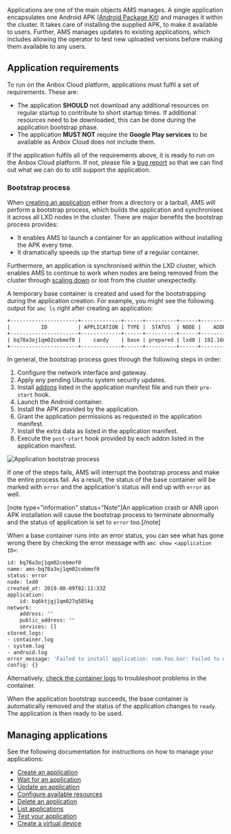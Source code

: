 Applications are one of the main objects AMS manages. A single application encapsulates one Android APK ([Android Package Kit](https://en.wikipedia.org/wiki/Android_application_package)) and manages it within the cluster. It takes care of installing the supplied APK, to make it available to users. Further, AMS manages updates to existing applications, which includes allowing the operator to test new uploaded versions before making them available to any users.

## Application requirements
To run on the Anbox Cloud platform, applications must fulfil a set of requirements. These are:

* The application  **SHOULD**  not download any additional resources on regular startup to contribute to short startup times. If additional resources need to be downloaded, this can be done during the application bootstrap phase.
* The application  **MUST NOT**  require the **Google Play services** to be available as Anbox Cloud does not include them.

If the application fulfils all of the requirements above, it is ready to run on the Anbox Cloud platform. If not, please file a [bug report](https://bugs.launchpad.net/indore-extern/+filebug) so that we can find out what we can do to still support the application.

<a name="bootstrap"></a>
### Bootstrap process

When [creating an application](https://discourse.ubuntu.com/t/create-an-application/24198) either from a directory or a tarball, AMS will perform a bootstrap process, which builds the application and synchronises it across all LXD nodes in the cluster. There are major benefits the bootstrap process provides:

  * It enables AMS to launch a container for an application without installing the APK every time.
  * It dramatically speeds up the startup time of a regular container.

Furthermore, an application is synchronised within the LXD cluster, which enables AMS to continue to work when nodes are being removed from the cluster through [scaling down](https://discourse.ubuntu.com/t/scale-down-a-lxd-cluster/24323) or lost from the cluster unexpectedly.

A temporary base container is created and used for the bootstrapping during the application creation. For example, you might see the following output for `amc ls` right after creating an application:

```bash
+----------------------+-------------+------+----------+------+---------------+-----------+
|          ID          | APPLICATION | TYPE |  STATUS  | NODE |    ADDRESS    | ENDPOINTS |
+----------------------+-------------+------+----------+------+---------------+-----------+
| bq78a3oj1qm02cebmof0 |    candy    | base | prepared | lxd0 | 192.168.100.2 |           |
+----------------------+-------------+------+----------+------+---------------+-----------+
```

In general, the bootstrap process goes through the following steps in order:

1. Configure the network interface and gateway.
2. Apply any pending Ubuntu system security updates.
3. Install [addons](tbd) listed in the application manifest file and run their `pre-start` hook.
4. Launch the Android container.
5. Install the APK provided by the application.
6. Grant the application permissions as requested in the application manifest.
7. Install the extra data as listed in the application manifest.
8. Execute the `post-start` hook provided by each addon listed in the application manifest.

![Application bootstrap process](tbd)

If one of the steps fails, AMS will interrupt the bootstrap process and make the entire process fail. As a result, the status of the base container will be marked with `error` and the application's status will end up with `error` as well.

[note type="information" status="Note"]An application crash or ANR upon APK installation will cause the bootstrap process to terminate abnormally and the status of application is set to `error` too.[/note]

When a base container runs into an error status, you can see what has gone wrong there by checking the error message with `amc show <application ID>`:

```bash
id: bq78a3oj1qm02cebmof0
name: ams-bq78a3oj1qm02cebmof0
status: error
node: lxd0
created_at: 2019-08-09T02:11:33Z
application:
    id: bq6ktjgj1qm027q585kg
network:
    address: ""
    public_address: ""
    services: []
stored_logs:
- container.log
- system.log
- android.log
error_message: 'Failed to install application: com.foo.bar: Failed to extract native libraries, res=-113'
config: {}
```

Alternatively, [check the container logs](https://discourse.ubuntu.com/t/view-the-container-logs/24329) to troubleshoot problems in the container.

When the application bootstrap succeeds, the base container is automatically removed and the status of the application changes to `ready`. The application is then ready to be used.

## Managing applications

See the following documentation for instructions on how to manage your applications:

 * [Create an application](https://discourse.ubuntu.com/t/create-an-application/24198)
 * [Wait for an application](https://discourse.ubuntu.com/t/wait-for-an-application/24202)
 * [Update an application](https://discourse.ubuntu.com/t/update-an-application/24201)
 * [Configure available resources](https://discourse.ubuntu.com/t/configure-available-resources/24960)
 * [Delete an application](https://discourse.ubuntu.com/t/delete-an-application/24199)
 * [List applications](https://discourse.ubuntu.com/t/list-applications/24200)
 * [Test your application](https://discourse.ubuntu.com/t/usecase-application-testing/17775)
 * [Create a virtual device](https://discourse.ubuntu.com/t/virtual-devices/19069)
